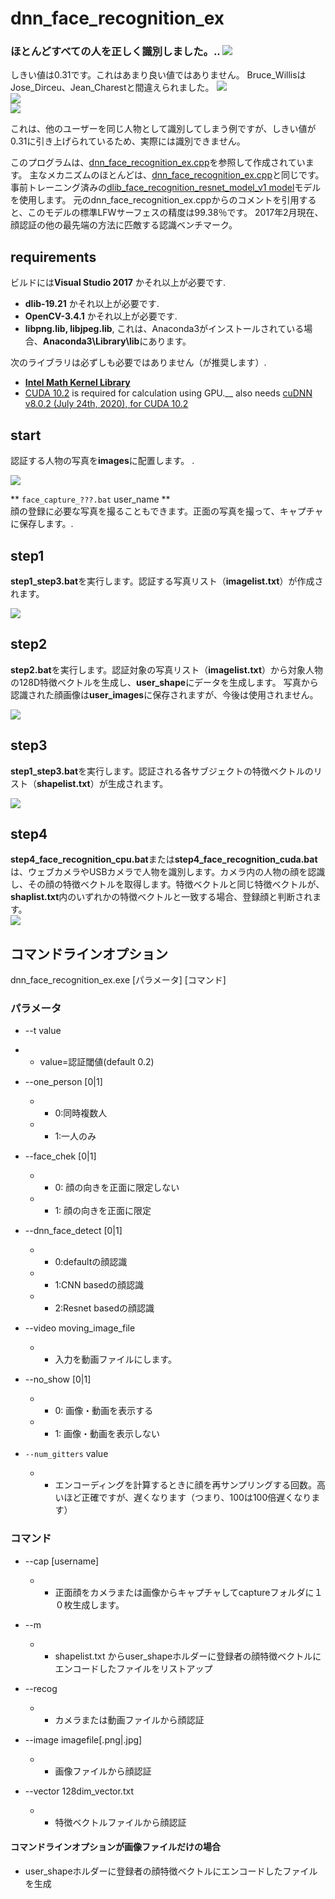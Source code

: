 # dnn_face_recognition_ex  

### ほとんどすべての人を正しく識別しました。..  <img src="./images/output.png"/>  
しきい値は0.31です。これはあまり良い値ではありません。
Bruce_WillisはJose_Dirceu、Jean_Charestと間違えられました。
<img src="./images/error_output.png"/>  
<img src="./images/Jean_Charest_0010.jpg"/>  
<img src="./images/Jose_Dirceu_0002.jpg"/>  


これは、他のユーザーを同じ人物として識別してしまう例ですが、しきい値が0.31に引き上げられているため、実際には識別できません。

このプログラムは、[dnn_face_recognition_ex.cpp](http://dlib.net/dnn_face_recognition_ex.cpp.html)を参照して作成されています。
主なメカニズムのほとんどは、[dnn_face_recognition_ex.cpp](http://dlib.net/dnn_face_recognition_ex.cpp.html)と同じです。
事前トレーニング済みの[dlib_face_recognition_resnet_model_v1 model](https://github.com/davisking/dlib-models)モデルを使用します。
元のdnn_face_recognition_ex.cppからのコメントを引用すると、このモデルの標準LFWサーフェスの精度は99.38％です。
2017年2月現在、顔認証の他の最先端の方法に匹敵する認識ベンチマーク。


## requirements
ビルドには**Visual Studio 2017** かそれ以上が必要です.  

- **dlib-19.21** かそれ以上が必要です.
- **OpenCV-3.4.1** かそれ以上が必要です.
- **libpng.lib, libjpeg.lib**, これは、Anaconda3がインストールされている場合、**Anaconda3\Library\lib**にあります。 　
 
次のライブラリは必ずしも必要ではありません（が推奨します）.  
- **[Intel Math Kernel Library](https://software.intel.com/content/www/us/en/develop/tools/math-kernel-library.html)**
- [CUDA 10.2](https://developer.nvidia.com/cuda-10.2-download-archive) is required for calculation using GPU.__
also needs [cuDNN v8.0.2 (July 24th, 2020), for CUDA 10.2](https://developer.nvidia.com/cudnn)


## start  
認証する人物の写真を**images**に配置します。 .  

<img src="./images/image00.png"/>  


** `face_capture_???.bat` user_name **  
顔の登録に必要な写真を撮ることもできます。正面の写真を撮って、キャプチャに保存します。.  


## step1  
**step1_step3.bat**を実行します。認証する写真リスト（**imagelist.txt**）が作成されます。

<img src="./images/image05.png"/>  

## step2  
**step2.bat**を実行します。認証対象の写真リスト（**imagelist.txt**）から対象人物の128D特徴ベクトルを生成し、**user_shape**にデータを生成します。
写真から認識された顔画像は**user_images**に保存されますが、今後は使用されません。

<img src="./images/image08.png"/>  

## step3  
**step1_step3.bat**を実行します。認証される各サブジェクトの特徴ベクトルのリスト（**shapelist.txt**）が生成されます。

<img src="./images/image04.png"/>  

## step4  
**step4_face_recognition_cpu.bat**または**step4_face_recognition_cuda.bat**は、ウェブカメラやUSBカメラで人物を識別します。カメラ内の人物の顔を認識し、その顔の特徴ベクトルを取得します。特徴ベクトルと同じ特徴ベクトルが、**shaplist.txt**内のいずれかの特徴ベクトルと一致する場合、登録顔と判断されます。  
<img src="./images/image07.png"/>  

## コマンドラインオプション  
dnn_face_recognition_ex.exe [パラメータ] [コマンド]  

### パラメータ  
- --t value  
 - - value=認証閾値(default 0.2)  

- --one_person [0|1]  
   - - 0:同時複数人  
   - - 1:一人のみ  

- --face_chek [0|1]  
	- - 0: 顔の向きを正面に限定しない  
	- - 1: 顔の向きを正面に限定  

- --dnn_face_detect [0|1]  
	- - 0:defaultの顔認識  
	- - 1:CNN basedの顔認識  
	- - 2:Resnet basedの顔認識  

- --video moving_image_file  
	- - 入力を動画ファイルにします。  
	
- --no_show [0|1]  
	- - 0: 画像・動画を表示する  
	- - 1: 画像・動画を表示しない 　
- `--num_gitters` value  
    - - エンコーディングを計算するときに顔を再サンプリングする回数。高いほど正確ですが、遅くなります（つまり、100は100倍遅くなります）      
 
### コマンド  
- --cap [username]  
	- - 正面顔をカメラまたは画像からキャプチャしてcaptureフォルダに１０枚生成します。  
	
- --m  
	- - shapelist.txt からuser_shapeホルダーに登録者の顔特徴ベクトルにエンコードしたファイルをリストアップ  

- --recog  
	- - カメラまたは動画ファイルから顔認証  

- --image imagefile[.png|.jpg]  
	- - 画像ファイルから顔認証  
- --vector 128dim_vector.txt  
    - - 特徴ベクトルファイルから顔認証  
    
#### コマンドラインオプションが画像ファイルだけの場合  
- user_shapeホルダーに登録者の顔特徴ベクトルにエンコードしたファイルを生成  
